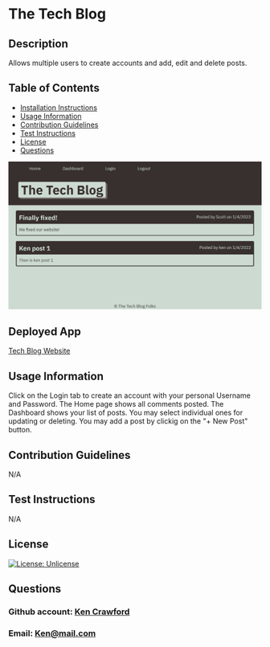 # The Tech Blog
## Description
Allows multiple users to create accounts and add, edit and delete posts.
## Table of Contents
- [Installation Instructions](#installation-instructions)
- [Usage Information](#usage-information)
- [Contribution Guidelines](#contribution-guidelines)
- [Test Instructions](#test-instructions)
- [License](#license)
- [Questions](#questions)

<img alt="Tech Blog" src="./assets/images/Tech-Blog.png">

## Deployed App
[Tech Blog Website](https://tech-blog-kac.herokuapp.com/)
## Usage Information
Click on the Login tab to create an account with your personal Username and Password. The Home page shows all comments posted. The Dashboard shows your list of posts. You may select individual ones for updating or deleting. You may add a post by clickig on the "+ New Post" button.
## Contribution Guidelines
N/A
## Test Instructions
N/A
## License
[![License: Unlicense](https://img.shields.io/badge/license-Unlicense-blue.svg)](http://unlicense.org/)
## Questions
### Github account: [Ken Crawford](www.github.com/kencford)
### Email: Ken@mail.com
